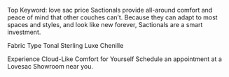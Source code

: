 Top Keyword: love sac price
Sactionals provide all-around comfort and peace of mind that other couches can’t. Because they can adapt to most spaces and styles, and look like new forever, Sactionals are a smart investment.

Fabric Type
Tonal Sterling Luxe Chenille

Experience Cloud-Like Comfort for Yourself
Schedule an appointment at a Lovesac Showroom near you.